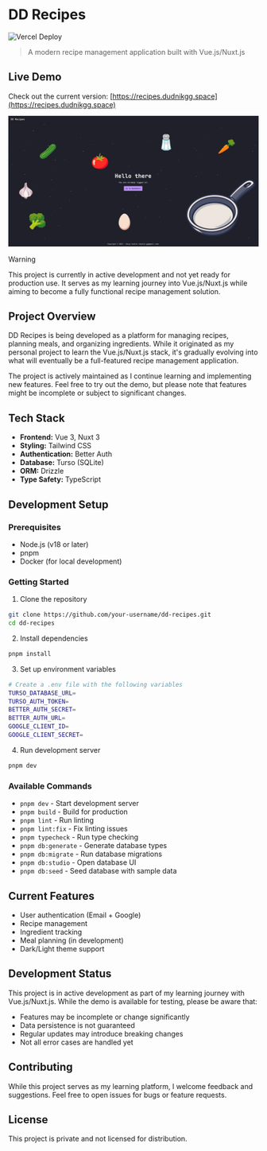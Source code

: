 # DD Recipes

![Vercel Deploy](https://deploy-badge.vercel.app/vercel/dd-recipes-dudnikggs-projects?style=flat-square&name=Vercel)

> A modern recipe management application built with Vue.js/Nuxt.js

## Live Demo

Check out the current version: [https://recipes.dudnikgg.space](https://recipes.dudnikgg.space)

![demo](/screenshot.png?raw=true)

> [!WARNING]
> This project is currently in active development and not yet ready for production use. It serves as my learning journey into Vue.js/Nuxt.js while aiming to become a fully functional recipe management solution.

## Project Overview

DD Recipes is being developed as a platform for managing recipes, planning meals, and organizing ingredients. While it originated as my personal project to learn the Vue.js/Nuxt.js stack, it's gradually evolving into what will eventually be a full-featured recipe management application.

The project is actively maintained as I continue learning and implementing new features. Feel free to try out the demo, but please note that features might be incomplete or subject to significant changes.

## Tech Stack

- **Frontend:** Vue 3, Nuxt 3
- **Styling:** Tailwind CSS
- **Authentication:** Better Auth
- **Database:** Turso (SQLite)
- **ORM:** Drizzle
- **Type Safety:** TypeScript

## Development Setup

### Prerequisites

- Node.js (v18 or later)
- pnpm
- Docker (for local development)

### Getting Started

1. Clone the repository

```bash
git clone https://github.com/your-username/dd-recipes.git
cd dd-recipes
```

2. Install dependencies

```bash
pnpm install
```

3. Set up environment variables

```bash
# Create a .env file with the following variables
TURSO_DATABASE_URL=
TURSO_AUTH_TOKEN=
BETTER_AUTH_SECRET=
BETTER_AUTH_URL=
GOOGLE_CLIENT_ID=
GOOGLE_CLIENT_SECRET=
```

4. Run development server

```bash
pnpm dev
```

### Available Commands

- `pnpm dev` - Start development server
- `pnpm build` - Build for production
- `pnpm lint` - Run linting
- `pnpm lint:fix` - Fix linting issues
- `pnpm typecheck` - Run type checking
- `pnpm db:generate` - Generate database types
- `pnpm db:migrate` - Run database migrations
- `pnpm db:studio` - Open database UI
- `pnpm db:seed` - Seed database with sample data

## Current Features

- User authentication (Email + Google)
- Recipe management
- Ingredient tracking
- Meal planning (in development)
- Dark/Light theme support

## Development Status

This project is in active development as part of my learning journey with Vue.js/Nuxt.js. While the demo is available for testing, please be aware that:

- Features may be incomplete or change significantly
- Data persistence is not guaranteed
- Regular updates may introduce breaking changes
- Not all error cases are handled yet

## Contributing

While this project serves as my learning platform, I welcome feedback and suggestions. Feel free to open issues for bugs or feature requests.

## License

This project is private and not licensed for distribution.
